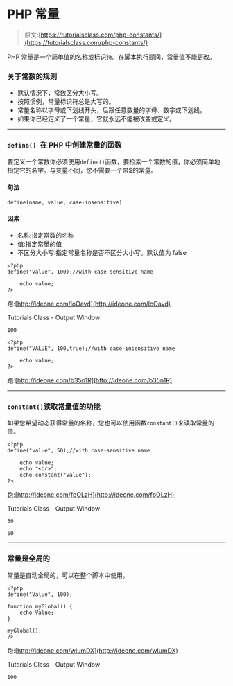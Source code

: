 # PHP 常量

> 原文:[https://tutorialsclass.com/php-constants/](https://tutorialsclass.com/php-constants/)

PHP 常量是一个简单值的名称或标识符。在脚本执行期间，常量值不能更改。

### 关于常数的规则

*   默认情况下，常数区分大小写。
*   按照惯例，常量标识符总是大写的。
*   常量名称以字母或下划线开头，后跟任意数量的字母、数字或下划线。
*   如果你已经定义了一个常量，它就永远不能被改变或定义。

* * *

### `define() `在 PHP 中创建常量的函数

要定义一个常数你必须使用`define()`函数，要检索一个常数的值，你必须简单地指定它的名字。与变量不同，您不需要一个带$的常量。

#### 句法

`define(name, value, case-insensitive)`

#### 因素

*   名称:指定常数的名称
*   值:指定常量的值
*   不区分大小写:指定常量名称是否不区分大小写。默认值为 false

```
<?php
define("value", 100);//with case-sensitive name

    echo value;
?>
```

跑:[http://ideone.com/loOavd](http://ideone.com/loOavd)

Tutorials Class - Output Window

```
100
```

```
<?php
define("VALUE", 100,true);//with case-insensitive name

    echo value;
?>
```

跑:[http://ideone.com/b35n1R](http://ideone.com/b35n1R)

* * *

### `constant()`读取常量值的功能

如果您希望动态获得常量的名称，您也可以使用函数`constant()`来读取常量的值。

```
<?php
define("value", 50);//with case-sensitive name

    echo value;
	echo "<br>";
    echo constant("value");
?>
```

跑:[http://ideone.com/fpOLzH](http://ideone.com/fpOLzH)

Tutorials Class - Output Window

```
50

50
```

* * *

### 常量是全局的

常量是自动全局的，可以在整个脚本中使用。

```
<?php
define("Value", 100);

function myGlobal() {
    echo Value;
}

myGlobal();
?>
```

跑:[http://ideone.com/wIumDX](http://ideone.com/wIumDX)

Tutorials Class - Output Window

```
100
```